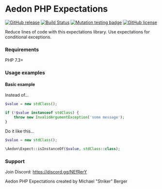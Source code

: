 # Aedon PHP Expectations

[![GitHub release](https://img.shields.io/github/v/release/RyseSlade/php-expectations.svg)](https://github.com/RyseSlade/php-expectations/releases/)
[![Build Status](https://travis-ci.org/RyseSlade/php-expectations.svg?branch=master)](https://travis-ci.org/RyseSlade/php-expectations)
[![Mutation testing badge](https://img.shields.io/endpoint?style=flat&url=https%3A%2F%2Fbadge-api.stryker-mutator.io%2Fgithub.com%2FRyseSlade%2Fphp-expectations%2Fmaster)](https://dashboard.stryker-mutator.io/reports/github.com/RyseSlade/php-expectations/master)
[![GitHub license](https://img.shields.io/badge/license-MIT-green)](https://github.com/RyseSlade/php-expectations/blob/master/LICENSE)

Reduce lines of code with this expectations library. Use expectations for conditional exceptions.

### Requirements

PHP 7.3+

### Usage examples

#### Basic example

Instead of...
```php
$value = new stdClass();

if (!$value instanceof stdClass) {
    throw new InvalidArgumentException('some message');
}
```
Do it like this...

```php
$value = new stdClass();

\Aedon\Expect::isInstanceOf($value, stdClass::class);
```

### Support

Join Discord: https://discord.gg/NEfRerY

Aedon PHP Expectations created by Michael "Striker" Berger
